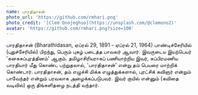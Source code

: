 ```yaml
---
name: பாரதிதாசன்
photo_url: 'https://github.com/rmhari.png'
photo_credit: '[Clem Onojeghuo](https://unsplash.com/@clemono2)'
avatar: 'https://github.com/rmhari.png?size=100'
---
```


பாரதிதாசன் (Bharathidasan, ஏப்ரல் 29, 1891 - ஏப்ரல் 21, 1964) பாண்டிச்சேரியில் (புதுச்சேரியில்) பிறந்து, பெரும் புகழ் படைத்த பாவலர் ஆவார். இவருடைய இயற்பெயர் 'கனகசுப்புரத்தினம்' ஆகும். தமிழாசிரியராகப் பணியாற்றிய இவர், சுப்பிரமணிய பாரதியார் மீது கொண்ட பற்றுதலால், 'பாரதிதாசன்' என்று தம் பெயரை மாற்றிக் கொண்டார். பாரதிதாசன், தம் எழுச்சி மிக்க எழுத்துக்களால், புரட்சிக் கவிஞர் என்றும் பாவேந்தர் என்றும் பரவலாக அழைக்கப்படுபவர். இவர் குயில் என்னும் (கவிதை வடிவில்) ஒரு திங்களிதழை நடத்தி வந்தார்.